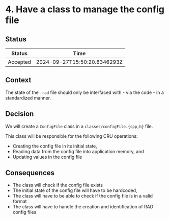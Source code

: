 # 4. Have a class to manage the config file

## Status

| Status   | Time                         |
| -------- | ---------------------------- |
| Accepted | 2024-09-27T15:50:20.8346293Z |

## Context

The state of the `.rad` file should only be interfaced with - via the code - in
a standardized manner.

## Decision

We will create a `ConfigFile` class in a `classes/configFile.{cpp,h}` file.

This class will be responsible for the following CRU operations:

- Creating the config file in its initial state,
- Reading data from the config file into application memory, and
- Updating values in the config file

## Consequences

- The class will check if the config file exists
- The initial state of the config file will have to be hardcoded,
- The class will have to be able to check if the config file is in a valid
  format
- The class will have to handle the creation and identification of RAD config
  files
